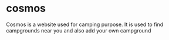 # cosmos
Cosmos is a website used for camping purpose. It is used to find campgrounds near you and also add your own campground
